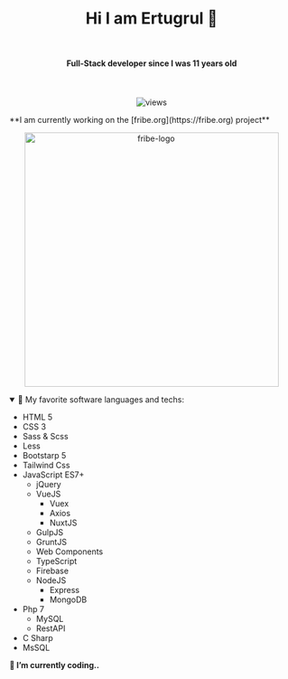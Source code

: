 <h1 align="center"> Hi I am Ertugrul 👋 </h1>

<h4 align="center" style="padding: 34px 0;"> <b> Full-Stack </b> developer since I was 11 years old </h4>

<p align="center">
  <img src="https://visitor-badge.laobi.icu/badge?page_id=ertugrulsencer" alt="views"/>
</p>
**I am currently working on the [fribe.org](https://fribe.org) project**

<p align="center">
  <img src="https://fribe.org/resources/images/logo.svg" width="450" alt="fribe-logo"/>
</p>

<details open>
  <summary>🚀 My favorite software languages and techs: </summary>
  
  - HTML 5
  - CSS 3
  - Sass & Scss
  - Less
  - Bootstarp 5
  - Tailwind Css
  - JavaScript ES7+
    - jQuery
    - VueJS
      - Vuex
      - Axios
      - NuxtJS
    - GulpJS
    - GruntJS
    - Web Components
    - TypeScript
    - Firebase
    - NodeJS
      - Express
      - MongoDB
  - Php 7
    - MySQL
    - RestAPI
  - C Sharp
  - MsSQL
</details>

__🔭 I’m currently coding..__
